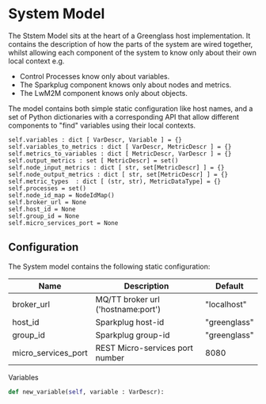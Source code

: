 

# System Model

The Ststem Model sits at the heart of a Greenglass host implementation. It contains the description of how the parts of the system are wired together, whilst allowing each component of the system to know only about their own local context e.g.

- Control Processes know only about variables.
- The Sparkplug component knows only about nodes and metrics.
- The LwM2M component knows only about objects.

The model contains both simple static configuration like host names, and a set of Python dictionaries with a corresponding API  that allow different components to "find" variables using their local contexts.

```
self.variables : dict [ VarDescr, Variable ] = {}
self.variables_to_metrics : dict [ VarDescr, MetricDescr ] = {}
self.metrics_to_variables : dict [ MetricDescr, VarDescr ] = {}
self.output_metrics : set [ MetricDescr] = set()
self.node_input_metrics : dict [ str, set[MetricDescr] ] = {}
self.node_output_metrics : dict [ str, set[MetricDescr] ] = {}
self.metric_types  : dict [ (str, str), MetricDataType] = {}
self.processes = set()
self.node_id_map = NodeIdMap()
self.broker_url = None
self.host_id = None
self.group_id = None
self.micro_services_port = None
```

## Configuration

The System model contains the following static configuration:

| **Name**            | **Description**                    | **Default**  |
| ------------------- | ---------------------------------- | ------------ |
| broker_url          | MQ/TT broker url ('hostname:port') | "localhost"  |
| host_id             | Sparkplug host-id                  | "greenglass" |
| group_id            | Sparkplug group-id                 | "greenglass" |
| micro_services_port | REST Micro-services port number    | 8080         |









Variables

```python
def new_variable(self, variable : VarDescr):
```

